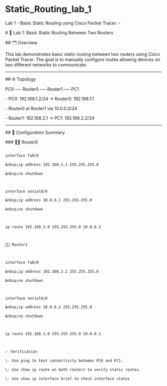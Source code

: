 # Static\_Routing\_lab\_1



Lab 1 - Basic Static Routing using Cisco Packet Tracer: - 



\# 🧪 Lab 1: Basic Static Routing Between Two Routers



\## 🗂️ Overview

This lab demonstrates basic static routing between two routers using Cisco Packet Tracer. The goal is to manually configure routes allowing devices on two different networks to communicate.



---



\## 🌐 Topology



PC0 ── Router0 ── Router1 ── PC1



\- PC0: 192.168.1.2/24 → Router0: 192.168.1.1

\- Router0 ⇄ Router1 via 10.0.0.0/24

\- Router1: 192.168.2.1 → PC1: 192.168.2.2/24



---



\## 🔧 Configuration Summary



\### 👨‍💻 Router0

```bash

interface fa0/0

&nbsp;ip address 192.168.1.1 255.255.255.0

&nbsp;no shutdown



interface serial0/0

&nbsp;ip address 10.0.0.1 255.255.255.0

&nbsp;no shutdown



ip route 192.168.2.0 255.255.255.0 10.0.0.2



👨‍💻 Router1



interface fa0/0

&nbsp;ip address 192.168.2.1 255.255.255.0

&nbsp;no shutdown



interface serial0/0

&nbsp;ip address 10.0.0.2 255.255.255.0

&nbsp;no shutdown



ip route 192.168.1.0 255.255.255.0 10.0.0.1



✅ Verification

\- Use ping to test connectivity between PC0 and PC1.

\- Use show ip route on both routers to verify static routes.

\- Use show ip interface brief to check interface status



